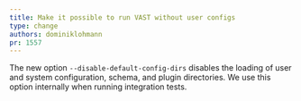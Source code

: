 ```yaml
---
title: Make it possible to run VAST without user configs
type: change
authors: dominiklohmann
pr: 1557
---
```


The new option `--disable-default-config-dirs` disables the loading of user and
system configuration, schema, and plugin directories. We use this option
internally when running integration tests.
